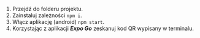 1. Przejdź do folderu projektu.
2. Zainstaluj zależności ``npm i``.
3. Włącz aplikację (android) ``npm start``.
4. Korzystając z aplikacji ***Expo Go*** zeskanuj kod QR wypisany w terminalu. 
